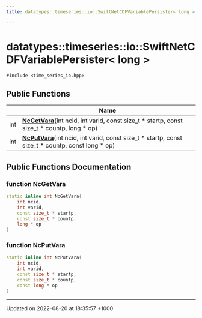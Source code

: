 ```yaml
---
title: datatypes::timeseries::io::SwiftNetCDFVariablePersister< long >

---
```


# datatypes::timeseries::io::SwiftNetCDFVariablePersister< long >






`#include <time_series_io.hpp>`

## Public Functions

|                | Name           |
| -------------- | -------------- |
| int | **[NcGetVara](/cpp/Classes/classdatatypes_1_1timeseries_1_1io_1_1SwiftNetCDFVariablePersister_3_01long_01_4/#function-ncgetvara)**(int ncid, int varid, const size_t * startp, const size_t * countp, long * op) |
| int | **[NcPutVara](/cpp/Classes/classdatatypes_1_1timeseries_1_1io_1_1SwiftNetCDFVariablePersister_3_01long_01_4/#function-ncputvara)**(int ncid, int varid, const size_t * startp, const size_t * countp, const long * op) |

## Public Functions Documentation

### function NcGetVara

```cpp
static inline int NcGetVara(
    int ncid,
    int varid,
    const size_t * startp,
    const size_t * countp,
    long * op
)
```


### function NcPutVara

```cpp
static inline int NcPutVara(
    int ncid,
    int varid,
    const size_t * startp,
    const size_t * countp,
    const long * op
)
```


-------------------------------

Updated on 2022-08-20 at 18:35:57 +1000